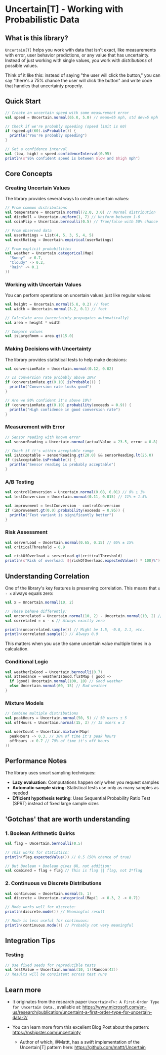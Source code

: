 # Uncertain[T] - Working with Probabilistic Data

## What is this library?

`Uncertain[T]` helps you work with data that isn't exact, like measurements with error, user behavior predictions, or
any value that has uncertainty. Instead of just working with single values, you work with *distributions* of possible
values.

Think of it like this: instead of saying "the user will click the button," you can say "there's a 75% chance the user
will click the button" and write code that handles that uncertainty properly.

## Quick Start

```scala 3
// Create an uncertain speed with some measurement error
val speed = Uncertain.normal(65.0, 5.0) // mean=65 mph, std dev=5 mph

// Check if we're probably speeding (speed limit is 60)
if (speed.gt(60).isProbable()) {
  println("You're probably speeding")
}

// Get a confidence interval
val (low, high) = speed.confidenceInterval(0.95)
println(s"95% confident speed is between $low and $high mph")
```

## Core Concepts

### Creating Uncertain Values

The library provides several ways to create uncertain values:

```scala 3
// From common distributions
val temperature = Uncertain.normal(72.0, 3.0) // Normal distribution
val diceRoll = Uncertain.uniform(1, 7) // Uniform between 1-6 
val coinFlip = Uncertain.bernoulli(0.5) // True/false with 50% chance

// From observed data
val userRatings = List(4, 5, 3, 5, 4, 5)
val nextRating = Uncertain.empirical(userRatings)

// From explicit probabilities
val weather = Uncertain.categorical(Map(
  "Sunny" -> 0.7,
  "Cloudy" -> 0.2,
  "Rain" -> 0.1
))
```

### Working with Uncertain Values

You can perform operations on uncertain values just like regular values:

```scala 3
val height = Uncertain.normal(5.8, 0.2) // feet
val width = Uncertain.normal(3.2, 0.1) // feet

// Calculate area (uncertainty propagates automatically)
val area = height * width

// Compare values
val isLargeRoom = area.gt(15.0)
```

### Making Decisions with Uncertainty

The library provides statistical tests to help make decisions:

```scala 3
val conversionRate = Uncertain.normal(0.12, 0.02)

// Is conversion rate probably above 10%?
if (conversionRate.gt(0.10).isProbable()) {
  println("Conversion rate looks good")
}

// Are we 90% confident it's above 10%?
if (conversionRate.gt(0.10).probability(exceeds = 0.9)) {
  println("High confidence in good conversion rate")
}
```

### Measurement with Error

```scala 3
// Sensor reading with known error
val sensorReading = Uncertain.normal(actualValue = 23.5, error = 0.8)

// Check if it's within acceptable range
val isAcceptable = sensorReading.gt(20.0) && sensorReading.lt(25.0)
if (isAcceptable.isProbable()) {
  println("Sensor reading is probably acceptable")
}
```

### A/B Testing

```scala 3
val controlConversion = Uncertain.normal(0.08, 0.01) // 8% ± 1%
val testConversion = Uncertain.normal(0.11, 0.015) // 11% ± 1.5%

val improvement = testConversion - controlConversion
if (improvement.gt(0.0).probability(exceeds = 0.95)) {
  println("Test variant is significantly better")
}
```

### Risk Assessment

```scala 3
val serverLoad = Uncertain.normal(0.65, 0.15) // 65% ± 15%
val criticalThreshold = 0.9

val riskOfOverload = serverLoad.gt(criticalThreshold)
println(s"Risk of overload: ${riskOfOverload.expectedValue() * 100}%")
```

## Understanding Correlation

One of the library's key features is preserving correlation. This means that `x - x` always equals zero:

```scala 3
val x = Uncertain.normal(10, 2)

// These behave differently:
val uncorrelated = Uncertain.normal(10, 2) - Uncertain.normal(10, 2) // Not always zero!
val correlated = x - x // Always exactly zero

println(uncorrelated.sample()) // Might be 1.5, -0.8, 2.1, etc.
println(correlated.sample()) // Always 0.0
```

This matters when you use the same uncertain value multiple times in a calculation.

### Conditional Logic

```scala 3
val weatherIsGood = Uncertain.bernoulli(0.7)
val attendance = weatherIsGood.flatMap { good =>
  if (good) Uncertain.normal(100, 10) // Good weather
  else Uncertain.normal(60, 15) // Bad weather
}
```

### Mixture Models

```scala 3
// Combine multiple distributions
val peakHours = Uncertain.normal(50, 5) // 50 users ± 5
val offHours = Uncertain.normal(15, 3) // 15 users ± 3

val userCount = Uncertain.mixture(Map(
  peakHours -> 0.3, // 30% of time it's peak hours
  offHours -> 0.7 // 70% of time it's off hours
))
```

## Performance Notes

The library uses smart sampling techniques:

- **Lazy evaluation**: Computations happen only when you request samples
- **Automatic sample sizing**: Statistical tests use only as many samples as needed
- **Efficient hypothesis testing**: Uses Sequential Probability Ratio Test (SPRT) instead of fixed large sample sizes

## 'Gotchas' that are worth understanding

### 1. Boolean Arithmetic Quirks

```scala 3
val flag = Uncertain.bernoulli(0.5)

// This works for statistics:
println(flag.expectedValue()) // 0.5 (50% chance of true)

// But Boolean + Boolean gives OR, not addition:
val combined = flag + flag // This is flag || flag, not 2*flag
```

### 2. Continuous vs Discrete Distributions

```scala 3
val continuous = Uncertain.normal(5, 1)
val discrete = Uncertain.categorical(Map(1 -> 0.3, 2 -> 0.7))

// Mode works well for discrete:
println(discrete.mode()) // Meaningful result

// Mode is less useful for continuous:
println(continuous.mode()) // Probably not very meaningful
```

## Integration Tips

### Testing

```scala 3
// Use fixed seeds for reproducible tests
val testValue = Uncertain.normal(10, 1)(Random(42))
// Results will be consistent across test runs
```

## Learn more

* It originates from the research paper `Uncertain<T>: A First-Order Type for Uncertain
  Data.`, available
  at: https://www.microsoft.com/en-us/research/publication/uncertaint-a-first-order-type-for-uncertain-data-2/

* You can learn more from this excellent Blog Post about the pattern: https://nshipster.com/uncertainty
    * Author of which, @Mattt, has a swift implementation of the Uncertain[T] pattern
      here: https://github.com/mattt/Uncertain
